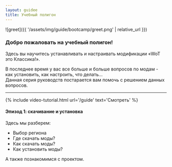 ```yaml
---
layout: guidee
title: Учебный полигон
---
```


![greet]({{ '/assets/img/guide/bootcamp/greet.png' | relative_url }})

### **Добро пожаловать на учебный полигон!**
Здесь вы научитесь устанавливать и настраивать модификации «WoT это Классика!».

В последнее время у вас все больше и больше вопросов по модам - как установить, как настроить, что делать...  
Данная серия руководств постарается вам помочь с решением данных вопросов.

---

{% include video-tutorial.html url='/guide' text='Смотреть' %}

#### Эпизод 1: скачивание и установка

Здесь мы разберем:

- Выбор региона
- Где скачать моды?
- Как скачать моды?
- Как установить моды?

А также познакомимся с проектом.
